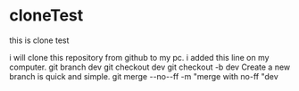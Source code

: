 
# cloneTest
this is clone test 

i will clone this repository from github to my pc.
 i  added this line on my computer.
git branch dev
git checkout dev
git checkout -b dev
Create a new branch is quick and  simple.
git merge --no--ff -m "merge with no-ff "dev

